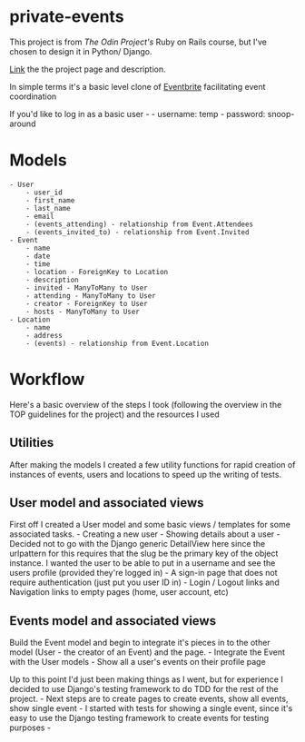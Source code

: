 # private-events

This project is from *The Odin Project's* Ruby on Rails course, but I've chosen to design it in Python/ Django.

[Link](https://www.theodinproject.com/courses/ruby-on-rails/lessons/associations) the the project page and description. 

In simple terms it's a basic level clone of [Eventbrite](http://www.eventbrite.com/) facilitating event coordination


If you'd like to log in as a basic user - 
    - username: temp
    - password: snoop-around

# Models 
    - User
        - user_id
        - first_name
        - last_name
        - email
        - (events_attending) - relationship from Event.Attendees
        - (events_invited_to) - relationship from Event.Invited
    - Event
        - name
        - date
        - time
        - location - ForeignKey to Location
        - description
        - invited - ManyToMany to User
        - attending - ManyToMany to User
        - creator - ForeignKey to User
        - hosts - ManyToMany to User
    - Location
        - name
        - address
        - (events) - relationship from Event.Location


# Workflow

Here's a basic overview of the steps I took (following the overview in the TOP guidelines for the project) and the resources I used

## Utilities
After making the models I created a few utility functions for rapid creation of instances of events, users and locations to speed up the writing of tests.

## User model and associated views
First off I created a User model and some basic views / templates for some associated tasks.
    - Creating a new user
    - Showing details about a user
        - Decided not to go with the Django generic DetailView here since the urlpattern for this requires that the slug be the primary key of the object instance. I wanted the user to be able to put in a username and see the users profile (provided they're logged in)
    - A sign-in page that does not require authentication (just put you user ID in)
    - Login / Logout links and Navigation links to empty pages (home, user account, etc)


## Events model and associated views
Build the Event model and begin to integrate it's pieces in to the other model (User - the creator of an Event) and the page.
    - Integrate the Event with the User models
    - Show all a user's events on their profile page

Up to this point I'd just been making things as I went, but for experience I decided to use Django's testing framework to do TDD for the rest of the project.
    - Next steps are to create pages to create events, show all events, show single event
    - I started with tests for showing a single event, since it's easy to use the Django testing framework to create events for testing purposes
        - 

